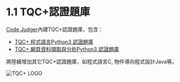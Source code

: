 # 1.1 TQC+認證題庫

[Code Judger](http://www.codejudger.com)內建TQC+認證題庫，包含：

* [TQC+ 程式語言Python3 認證題庫](http://www.tqcplus.org.tw/content_brochure_PPY.asp)
* [TQC+ 網頁資料擷取與分析Python3 認證題庫](http://www.tqcplus.org.tw/content_brochure_PPY.asp)

將陸續增加其它TQC+認證題庫，如程式語言C, 物件導向程式設計Java等。

![TQC+ LOGO](https://i.imgur.com/aC9qKbf.png)

